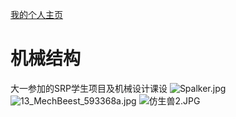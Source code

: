 [我的个人主页](https://xbchub.github.io/)
# 机械结构
大一参加的SRP学生项目及机械设计课设
![Spalker.jpg](https://i.loli.net/2021/05/21/GARNPqLdV7bupU4.jpg)
![13_MechBeest_593368a.jpg](https://i.loli.net/2021/05/21/hlOcUeoqMC2KmJu.png)
![仿生兽2.JPG](https://i.loli.net/2021/05/21/YMDv8xtKWVyaF5l.jpg)
